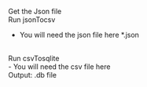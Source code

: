 Get the Json file 
<br>
Run jsonTocsv 
<br>
- You will need the json file here *.json
<br>
Run csvTosqlite
<br>
- You will need the csv file here 
<br>
Output: .db file
